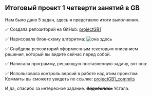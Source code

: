 ## Итоговый проект 1 четверти занятий в GB
Нам было дано 5 задач, здесь я представлю итоги выполнения.

:white_check_mark: Создала репозиторий на GitHub: [projectGB1](https://github.com/captaingitt/projectGB1.git)

:white_check_mark: Нарисовала блок-схему алгоритма: ![она здесь](https://avatars1.githubusercontent.com/u/5384215?v=3&s=460 "Орк")

:white_check_mark: Снабдила репозиторий оформленным текстовым описанием решения, который вы видите сейчас перед собой. 

:white_check_mark: Написала программу, решающую поставленную задачу, вот она:

:white_check_mark: Использовала контроль версий в работе над этим проектом. Коммиты вы сможете увидеть по ссылке: [projectGB1_commits](https://github.com/captaingitt/projectGB1/commits/main) 

И да, спасибо за интересное задание. ~~*__Задобалась__*~~ Устала.